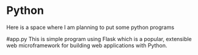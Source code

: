 # Python
Here is a space where I am planning to put some python programs

#app.py
This is simple program using Flask which is a popular, extensible web microframework for building web applications with Python.
